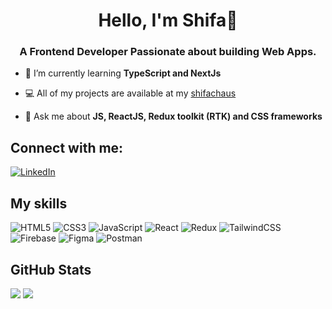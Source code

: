 <h1 align="center">Hello, I'm Shifa👋</h1>
<h3 align="center">A Frontend Developer Passionate about building Web Apps.</h3>

- 🌱 I’m currently learning **TypeScript and NextJs**

- 💻 All of my projects are available at my [shifachaus](https://shifachaus.netlify.app/)

- 💬 Ask me about **JS, ReactJS, Redux toolkit (RTK) and CSS frameworks** 


## Connect with me:
[![LinkedIn](https://img.shields.io/badge/LinkedIn-%230077B5.svg?logo=linkedin&logoColor=white)](https://www.linkedin.com/in/shifachaus/) 


## My skills 
![HTML5](https://img.shields.io/badge/html5-%23E34F26.svg?style=for-the-badge&logo=html5&logoColor=white) 
![CSS3](https://img.shields.io/badge/css3-%231572B6.svg?style=for-the-badge&logo=css3&logoColor=white) 
![JavaScript](https://img.shields.io/badge/javascript-%23323330.svg?style=for-the-badge&logo=javascript&logoColor=%23F7DF1E) 
![React](https://img.shields.io/badge/react-%2320232a.svg?style=for-the-badge&logo=react&logoColor=%2361DAFB) 
![Redux](https://img.shields.io/badge/redux-%23593d88.svg?style=for-the-badge&logo=redux&logoColor=white) 
![TailwindCSS](https://img.shields.io/badge/tailwindcss-%2338B2AC.svg?style=for-the-badge&logo=tailwind-css&logoColor=white)  
![Firebase](https://img.shields.io/badge/firebase-%23039BE5.svg?style=for-the-badge&logo=firebase) 
![Figma](https://img.shields.io/badge/figma-%23F24E1E.svg?style=for-the-badge&logo=figma&logoColor=white) 
![Postman](https://img.shields.io/badge/Postman-FF6C37?style=for-the-badge&logo=postman&logoColor=white) 


## GitHub Stats
![](https://github-readme-stats.vercel.app/api?username=shifachaus&theme=city_light&hide_border=false&include_all_commits=true&count_private=true)
![](https://github-readme-streak-stats.herokuapp.com/?user=shifachaus&theme=city_light&hide_border=false)


<!-- Proudly created with GPRM ( https://gprm.itsvg.in ) -->



